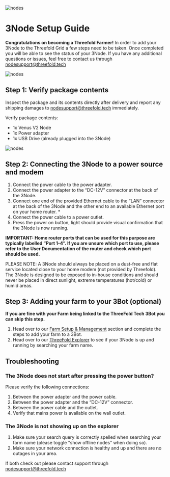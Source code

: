![nodes](venus_sideview.jpg)

# 3Node Setup Guide

**Congratulations on becoming a Threefold Farmer!**
In order to add your 3Node to the Threefold Grid a few steps
need to be taken. Once completed you will be able to see the status of your 3Node. If you have any additional questions or issues, feel free to contact us through [nodesupport@threefold.tech](mailto:nodesupport@threefold.tech)

![nodes](venus_frontview.jpg)

## Step 1: Verify package contents
Inspect the package and its contents directly after delivery and report any shipping damages to nodesupport@threefold.tech immediately.

Verify package contents:

- 1x Venus V2 Node
- 1x Power adapter
- 1x USB Drive (already plugged into the 3Node)


![nodes](venus_backview.jpg)
## Step 2: Connecting the 3Node to a power source and modem

1. Connect the power cable to the power adapter.
2. Connect the power adapter to the “DC-12V” connector at the back of the 3Node.
3. Connect one end of the provided Ethernet cable to the “LAN” connector at the back of the 3Node and the other end to an available Ethernet port on your home router. *
4. Connect the power cable to a power outlet.
5. Press the power on button, light should provide visual confirmation that the 3Node is now running. 

**IMPORTANT: Home router ports that can be used for this purpose are typically labelled “Port 1-4”. If you are unsure which port to use, please refer to the User Documentation of the router and check which port should be used.**

PLEASE NOTE: A 3Node should always be placed on a dust-free and flat service located close to your home modem (not provided by Threefold). The 3Node is designed to be exposed to in-house conditions and should never be placed in direct sunlight, extreme temperatures (hot/cold) or humid areas.

## Step 3: Adding your farm to your 3Bot (optional)

**If you are fine with your Farm being linked to the ThreeFold Tech 3Bot you can skip this step.**

1. Head over to our [Farm Setup & Management](farm_management_intro.md) section and complete the steps to add your farm to a 3Bot.
2. Head over to our [ThreeFold Explorer](https://explorer.threefold.io/) to see if your 3Node is up and running by searching your farm name.

## Troubleshooting

### The 3Node does not start after pressing the power button?

Please verify the following connections:

1. Between the power adapter and the power cable.
2. Between the power adapter and the “DC-12V” connector.
3. Between the power cable and the outlet.
4. Verify that mains power is available on the wall outlet.

### The 3Node is not showing up on the explorer
1. Make sure your search query is correctly spelled when searching your farm name (please toggle "show offline nodes" when doing so).
2. Make sure your network connection is healthy and up and there are no outages in your area.

If both check out please contact support through [nodesupport@threefold.tech](mailto:nodesupport@threefold.tech)
